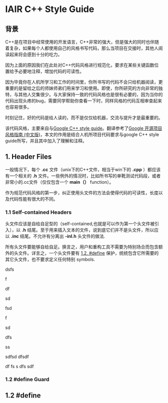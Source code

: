 # IAIR C++ Style Guide
## 背景
C++是在项目中经常使用的开发语言，C++非常的强大，但是强大的同时也伴随着复杂，如果每个人都使用自己的风格书写代码，那么当项目在交接时，其他人阅读起来将会感到十分的吃力。

因为上面的原因我们在此处对C++代码风格进行规范化，要求在某些关键函数位置给予必要地注释，增加代码的可读性。

因为毕竟你在人机所学习和工作的时间里，你所书写的代码不会只给机器阅读，更重要的是留给之后的师妹师弟们用来学习和使用。即使，你所研究的方向非常的独特，与其他人交集很少。与大家保持一致的代码风格也是很有必要的，因为当你的代码出现头疼的bug，需要同学帮助你查看一下时，同样风格的代码互相审查起来也容易很多。

时刻记住，好的代码是给人读的，而不是仅仅给机器，交流与提升才是最重要的。

该代码风格，主要来自与[Google C++ style guide][2]。翻译参考了[Google 开源项目风格指南 (中文版)][1]，本文的作用是结合人机所项目代码要求与google C++ style guide所写，并且其中加入了理解和注释。

[1]:http://zh-google-styleguide.readthedocs.io/en/latest/
[2]:https://github.com/google/styleguide
## 1. Header Files
一般情况下，每个 **.cc** 文件（unix下的C++文件，相当于win下的 **.cpp** ）都应该有一个相关的 **.h** 文件。一些例外的情况时，比如所书写的单靴测试代码段，或者非常小的.cc文件（仅仅包含一个 **main（）** function）。

作为规范代码风格的第一步，纠正使用头文件的方法会使得代码的可读性，长度以及代码性能有很大的不同。

### 1.1 Self-contained Headers
头文件应该是自给自足型的（self-contained,也就是可以作为第一个头文件被引入），以 **.h** 结尾。至于用来插入文本的文件，说到底它们并不是头文件，所以应以 **.inc** 结尾。不允许有分离出 **-inl.h** 头文件的做法.

所有头文件要能够自给自足。换言之，用户和重构工具不需要为特别场合而包含额外的头文件。详言之，一个头文件要有 [1.2. #define](#1.2) 保护，统统包含它所需要的其它头文件，也不要求定义任何特别 symbols.



dsfs

f

df


sd

fsd

f



sd

dfs

ss


sdfsd
dfsdf




df
fs
s
dfs
sdf


### 1.2 #define Guard
<h2 id="1.2">1.2 #define</h2>
